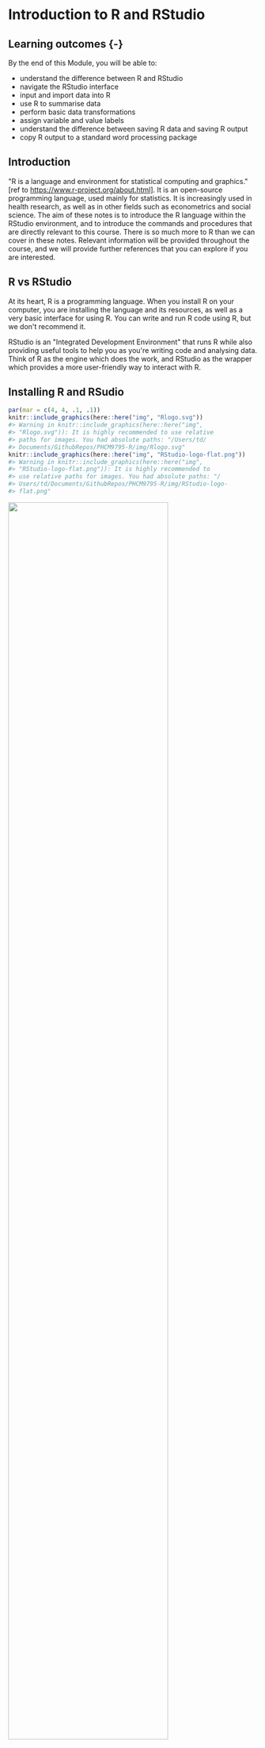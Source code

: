 # Introduction to R and RStudio

## Learning outcomes  {-}

By the end of this Module, you will be able to:

-   understand the difference between R and RStudio
-   navigate the RStudio interface
-   input and import data into R
-   use R to summarise data
-   perform basic data transformations
-   assign variable and value labels
-   understand the difference between saving R data and saving R output
-   copy R output to a standard word processing package

## Introduction

"R is a language and environment for statistical computing and graphics." [ref to https://www.r-project.org/about.html]. It is an open-source programming language, used mainly for statistics. It is increasingly used in health research, as well as in other fields such as econometrics and social science. The aim of these notes is to introduce the R language within the RStudio environment, and to introduce the commands and procedures that are directly relevant to this course. There is so much more to R than we can cover in these notes. Relevant information will be provided throughout the course, and we will provide further references that you can explore if you are interested.

## R vs RStudio

At its heart, R is a programming language. When you install R on your computer, you are installing the language and its resources, as well as a very basic interface for using R. You can write and run R code using R, but we don't recommend it.

RStudio is an "Integrated Development Environment" that runs R while also providing useful tools to help you as you're writing code and analysing data. Think of R as the engine which does the work, and RStudio as the wrapper which provides a more user-friendly way to interact with R.

## Installing R and RSudio


```r
par(mar = c(4, 4, .1, .1))
knitr::include_graphics(here::here("img", "Rlogo.svg"))
#> Warning in knitr::include_graphics(here::here("img",
#> "Rlogo.svg")): It is highly recommended to use relative
#> paths for images. You had absolute paths: "/Users/td/
#> Documents/GithubRepos/PHCM9795-R/img/Rlogo.svg"
knitr::include_graphics(here::here("img", "RStudio-logo-flat.png"))
#> Warning in knitr::include_graphics(here::here("img",
#> "RStudio-logo-flat.png")): It is highly recommended to
#> use relative paths for images. You had absolute paths: "/
#> Users/td/Documents/GithubRepos/PHCM9795-R/img/RStudio-logo-
#> flat.png"
```

<img src="/Users/td/Documents/GithubRepos/PHCM9795-R/img/Rlogo.svg" width="80%" /><img src="/Users/td/Documents/GithubRepos/PHCM9795-R/img/RStudio-logo-flat.png" width="80%" />

To install R on your computer:

1. Download the R installer:
    a. for Windows:
    b. for MacOS:
2. Install R by running the installer and following the installation instructions. Note, the default settings are fine.
3. Open the R program. You should see a screen as below:

**Note for macOS:** if you are running macOS 10.8 or later, you will need to install an additional application called XQuartz, which is available at https://www.xquartz.org/. Download the latest installer (XQuartz-2.8.1.dmg as of April 2022), and install it in the usual way.

At the end of the text you will find the ">" symbol which represents the command line. If you type `1 + 2` into the command line and then hit enter you should get:

`## [1] 3`

At this point, close R - we will not interact with R like this in the future.

To install RStudio on your computer:

1. Make sure you have already installed R, and verified that it is working.
2. Download the RStudio desktop installer at: https://www.rstudio.com/products/rstudio/download. Ensure that you select the RStudio Desktop (Free) installer in the first column.
3. Install RStudio by running the installer and following the installation instructions. Note, the default settings are fine.
4. Open RStudio, which will appear as below:

Locate the command line symbol ">" at the bottom of the left-hand panel. Type `1 + 2` into the command line and hit enter, and you will see:

`## [1] 3`

This confirms that RStudio is running correctly, and calling the R language to correctly calculate the sum between 1 and 2!

RStudio currently comprises three window panes, and we will discuss these later.

## A simple R analysis

In this very brief section, we will introduce R by calculating the average of six ages.

To begin, open a new R Script by choosing **File > New file > R Script **. A script (or a program) is a collection of commands that are sequentially processed by R. You can also type Ctrl+Shift+N in Windows, or Command+Shift+N in MacOS to open a new script in RStudio, or click the **New File** button at the top of the RStudio window.

You should now see four window panes, as below. In the top-left window, type the following (replacing my name with yours, and including today's date:


```r
# Author: Timothy Dobbins
# Date: 5 April 2022
# Purpose: My first R script

age <- c(20, 25, 23, 29, 21, 27)
summary(age)
```

To run your script, choose **Code > Run Region > Run All**. You will see your code appear in the bottom-right window, with the following output:


```r
> # Author: Timothy Dobbins
> # Date: 5 April 2022
> # Purpose: My first R script
> 
> age <- c(20, 25, 23, 29, 21, 27)

> summary(age)
   Min. 1st Qu.  Median    Mean 3rd Qu.    Max. 
  20.00   21.50   24.00   24.17   26.50   29.00 
```

We will explain the key parts of this script later, but for now, you have entered six ages and calculated the mean age (along with five other summary statistics).

## The RStudio environment

Now that we have seen a simple example of how to use R within RStudio, let's describe the RStudio environment. Let's assume that you have opened a new script editor, and you have four windows as below.

The **Script** window is where you will write and edit your R scripts. The R script can be saved by clicking on File -> Save As or by clicking on the symbol of a floppy disk at the top of the script. The file will have an extension of .R, for example name_of_script.R. Give it a meaningful title and remember to periodically save as you go.

In RStudio, the name of the script will be black when it has been saved, and will change to red if you have any unsaved changes.

The **Console** window, at the bottom right, contains the command line which is indicated with the symbol >. You can type commands here, but anything executed directly from the console is not saved and therefore is lost when the session ends (when you exit RStudio). You should always run your commands from a script file which you can save and use again later. When you run commands from a script, the output and any notes/errors are shown in the console. The Terminal and Jobs tabs will not be used in this course.

The **Environment** window at the top-right shows a list of objects that have been created during your session. When you close your RStudio session these objects will disappear. We will not use the History or Connections tabs in this course.

The bottom right corner contains some useful tabs, in particular the **Help** tab. When you are troubleshooting errors or learning how to use a function, the Help tab should be the first place you visit. Here you can search the help documents for all the packages you have installed. Whenever you create plots in R, these will be shown in the **Plots** tab. The **Packages** tab contains a list of installed packages and indicates which ones are currently in use (we will learn about packages later). Packages which are loaded, i.e. in use, are indicated with a tick. Some packages are in use by default when you begin a new session. You can access information about a package by clicking on its name. The **Files** tab provides a shortcut to access your files. The Viewer tab will not be used in this course.

## Some R basics

### Data types
- vectors
- data frames
- [matrix, list]

### Objects

Assigning

### Functions

### Packages

### Many ways to do one thing - embrace inconsistency

## Part 2: Obtaining basic descriptive statistics

In this exercise, we will analyse data to complete a descriptive table from a research study. The data come from a study in primary biliary cirrhosis, a condition of the liver, from @therneau_grambsch10, Modeling Survival Data: Extending the Cox Model. By the end of this exercise, we will have completed the following table.


```
#> ── Attaching packages ─────────────────── tidyverse 1.3.1 ──
#> ✓ ggplot2 3.3.5     ✓ purrr   0.3.4
#> ✓ tibble  3.1.6     ✓ dplyr   1.0.8
#> ✓ tidyr   1.2.0     ✓ stringr 1.4.0
#> ✓ readr   2.1.2     ✓ forcats 0.5.1
#> ── Conflicts ────────────────────── tidyverse_conflicts() ──
#> x dplyr::add_rownames() masks huxtable::add_rownames()
#> x dplyr::filter()       masks stats::filter()
#> x dplyr::lag()          masks stats::lag()
#> x ggplot2::theme_grey() masks huxtable::theme_grey()
```

<!--html_preserve--><table class="huxtable" style="border-collapse: collapse; border: 0px; margin-bottom: 2em; margin-top: 2em; width: 95%; margin-left: auto; margin-right: auto;  " id="tab:unnamed-chunk-3">
<caption style="caption-side: top; text-align: center;">(#tab:unnamed-chunk-3) Summary of 418 participants from the PBC study (Therneau and Grambsch, 2000)</caption><col><col><col><tr>
<th style="vertical-align: top; text-align: left; white-space: normal; border-style: solid solid solid solid; border-width: 0.4pt 0pt 0.4pt 0pt;    padding: 6pt 6pt 6pt 0pt; font-weight: bold;">Characteristic</th><th style="vertical-align: top; text-align: left; white-space: normal; border-style: solid solid solid solid; border-width: 0.4pt 0pt 0.4pt 0pt;    padding: 6pt 6pt 6pt 6pt; font-weight: bold;"> </th><th style="vertical-align: top; text-align: left; white-space: normal; border-style: solid solid solid solid; border-width: 0.4pt 0pt 0.4pt 0pt;    padding: 6pt 0pt 6pt 6pt; font-weight: bold;">Summary</th></tr>
<tr>
<td style="vertical-align: top; text-align: left; white-space: normal; border-style: solid solid solid solid; border-width: 0.4pt 0pt 0pt 0pt;    padding: 6pt 6pt 6pt 0pt; font-weight: normal;">Age (years)</td><td style="vertical-align: top; text-align: left; white-space: normal; border-style: solid solid solid solid; border-width: 0.4pt 0pt 0pt 0pt;    padding: 6pt 6pt 6pt 6pt; font-weight: normal;"></td><td style="vertical-align: top; text-align: left; white-space: normal; border-style: solid solid solid solid; border-width: 0.4pt 0pt 0pt 0pt;    padding: 6pt 0pt 6pt 6pt; font-weight: normal;">Mean (SD) or Median [IQR]</td></tr>
<tr>
<td rowspan="2" style="vertical-align: top; text-align: left; white-space: normal; padding: 6pt 6pt 6pt 0pt; font-weight: normal;">Sex</td><td style="vertical-align: top; text-align: left; white-space: normal; padding: 6pt 6pt 6pt 6pt; font-weight: normal;">Male</td><td style="vertical-align: top; text-align: left; white-space: normal; padding: 6pt 0pt 6pt 6pt; font-weight: normal;">n (%)</td></tr>
<tr>
<td style="vertical-align: top; text-align: left; white-space: normal; padding: 6pt 6pt 6pt 6pt; font-weight: normal;">Female</td><td style="vertical-align: top; text-align: left; white-space: normal; padding: 6pt 0pt 6pt 6pt; font-weight: normal;">n (%)</td></tr>
<tr>
<td style="vertical-align: top; text-align: left; white-space: normal; padding: 6pt 6pt 6pt 0pt; font-weight: normal;">AST* (U/ml)</td><td style="vertical-align: top; text-align: left; white-space: normal; padding: 6pt 6pt 6pt 6pt; font-weight: normal;"></td><td style="vertical-align: top; text-align: left; white-space: normal; padding: 6pt 0pt 6pt 6pt; font-weight: normal;">Mean (SD) or Median [IQR]</td></tr>
<tr>
<td style="vertical-align: top; text-align: left; white-space: normal; padding: 6pt 6pt 6pt 0pt; font-weight: normal;">Serum bilirubin</td><td style="vertical-align: top; text-align: left; white-space: normal; padding: 6pt 6pt 6pt 6pt; font-weight: normal;"></td><td style="vertical-align: top; text-align: left; white-space: normal; padding: 6pt 0pt 6pt 6pt; font-weight: normal;">Mean (SD) or Median [IQR]</td></tr>
<tr>
<td rowspan="4" style="vertical-align: top; text-align: left; white-space: normal; padding: 6pt 6pt 6pt 0pt; font-weight: normal;">Stage</td><td style="vertical-align: top; text-align: left; white-space: normal; padding: 6pt 6pt 6pt 6pt; font-weight: normal;">I</td><td style="vertical-align: top; text-align: left; white-space: normal; padding: 6pt 0pt 6pt 6pt; font-weight: normal;">n (%)</td></tr>
<tr>
<td style="vertical-align: top; text-align: left; white-space: normal; padding: 6pt 6pt 6pt 6pt; font-weight: normal;">II</td><td style="vertical-align: top; text-align: left; white-space: normal; padding: 6pt 0pt 6pt 6pt; font-weight: normal;">n (%)</td></tr>
<tr>
<td style="vertical-align: top; text-align: left; white-space: normal; padding: 6pt 6pt 6pt 6pt; font-weight: normal;">III</td><td style="vertical-align: top; text-align: left; white-space: normal; padding: 6pt 0pt 6pt 6pt; font-weight: normal;">n (%)</td></tr>
<tr>
<td style="vertical-align: top; text-align: left; white-space: normal; padding: 6pt 6pt 6pt 6pt; font-weight: normal;">IIIV</td><td style="vertical-align: top; text-align: left; white-space: normal; padding: 6pt 0pt 6pt 6pt; font-weight: normal;">n (%)</td></tr>
<tr>
<td rowspan="3" style="vertical-align: top; text-align: left; white-space: normal; border-style: solid solid solid solid; border-width: 0pt 0pt 0.8pt 0pt;    padding: 6pt 6pt 6pt 0pt; font-weight: normal;">Vital status at study end</td><td style="vertical-align: top; text-align: left; white-space: normal; padding: 6pt 6pt 6pt 6pt; font-weight: normal;">Alive: no transplant</td><td style="vertical-align: top; text-align: left; white-space: normal; padding: 6pt 0pt 6pt 6pt; font-weight: normal;">n (%)</td></tr>
<tr>
<td style="vertical-align: top; text-align: left; white-space: normal; padding: 6pt 6pt 6pt 6pt; font-weight: normal;">Alive: transplant</td><td style="vertical-align: top; text-align: left; white-space: normal; padding: 6pt 0pt 6pt 6pt; font-weight: normal;">n (%)</td></tr>
<tr>
<td style="vertical-align: top; text-align: left; white-space: normal; border-style: solid solid solid solid; border-width: 0pt 0pt 0.8pt 0pt;    padding: 6pt 6pt 6pt 6pt; font-weight: normal;">Deceased</td><td style="vertical-align: top; text-align: left; white-space: normal; border-style: solid solid solid solid; border-width: 0pt 0pt 0.8pt 0pt;    padding: 6pt 0pt 6pt 6pt; font-weight: normal;">n (%)</td></tr>
<tr>
<td colspan="3" style="vertical-align: top; text-align: left; white-space: normal; border-style: solid solid solid solid; border-width: 0.8pt 0pt 0pt 0pt;    padding: 6pt 6pt 6pt 6pt; font-weight: normal;">* asparate aminotransferase</td></tr>
</table>
<!--/html_preserve-->
This table is available in Table1.docx, saved on Moodle.

### Opening a data file

Typing data directly into R is not common; we usually open data that have been saved as a Stata data file, or import data that have been entered into another package. Here, we will open a dataset that has been stored as a Stata data file (which has the .dta suffix).

Step 1: Locate the data set called pbc.dta on Moodle. Click the file to download it, and then save it in a folder you will be able to locate later - for example, your OneDrive folder. The description of this dataset (i.e. the metadata) have been saved as a plain text file: pbc_info.txt

Step 2: In Stata, choose File ▶︎ Open. Browse to where you stored the dataset and click Open.

Step 3: You may get an error: "Data in memory have changed". This means that you have not saved a copy of your current data, and by importing a new dataset, your changes will be lost. As Stata can only open one set of data at a time, you can choose to: Save your current data, Don't Save your current data, or Cancel. We don't need to save the data from our simple analysis (the six ages), so we can choose Don't Save.

After opening the data successfully, there will be 418 rows of data, and 20 variables. Examine the pbc_info.txt file for a description of each variable.


```r
library(haven)
library(labelled)
library(skimr)

pbc <- read_dta("data/examples/pbc.dta") %>% 
  unlabelled()

skim(pbc)
```


Table: (\#tab:unnamed-chunk-4)Data summary

|                         |     |
|:------------------------|:----|
|Name                     |pbc  |
|Number of rows           |418  |
|Number of columns        |20   |
|_______________________  |     |
|Column type frequency:   |     |
|numeric                  |20   |
|________________________ |     |
|Group variables          |None |


**Variable type: numeric**

|skim_variable | n_missing| complete_rate|    mean|      sd|     p0|     p25|     p50|     p75|     p100|hist  |
|:-------------|---------:|-------------:|-------:|-------:|------:|-------:|-------:|-------:|--------:|:-----|
|id            |         0|          1.00|  209.50|  120.81|   1.00|  105.25|  209.50|  313.75|   418.00|▇▇▇▇▇ |
|time          |         0|          1.00| 1917.78| 1104.67|  41.00| 1092.75| 1730.00| 2613.50|  4795.00|▅▇▆▃▂ |
|status        |         0|          1.00|    0.83|    0.96|   0.00|    0.00|    0.00|    2.00|     2.00|▇▁▁▁▆ |
|trt           |       106|          0.75|    1.49|    0.50|   1.00|    1.00|    1.00|    2.00|     2.00|▇▁▁▁▇ |
|age           |         0|          1.00|   50.74|   10.45|  26.28|   42.83|   51.00|   58.24|    78.44|▂▆▇▅▁ |
|sex           |         0|          1.00|    1.89|    0.31|   1.00|    2.00|    2.00|    2.00|     2.00|▁▁▁▁▇ |
|ascites       |       106|          0.75|    0.08|    0.27|   0.00|    0.00|    0.00|    0.00|     1.00|▇▁▁▁▁ |
|hepato        |       106|          0.75|    0.51|    0.50|   0.00|    0.00|    1.00|    1.00|     1.00|▇▁▁▁▇ |
|spiders       |       106|          0.75|    0.29|    0.45|   0.00|    0.00|    0.00|    1.00|     1.00|▇▁▁▁▃ |
|edema         |         0|          1.00|    0.10|    0.25|   0.00|    0.00|    0.00|    0.00|     1.00|▇▁▁▁▁ |
|bili          |         0|          1.00|    3.22|    4.41|   0.30|    0.80|    1.40|    3.40|    28.00|▇▁▁▁▁ |
|chol          |       134|          0.68|  369.51|  231.94| 120.00|  249.50|  309.50|  400.00|  1775.00|▇▁▁▁▁ |
|albumin       |         0|          1.00|    3.50|    0.42|   1.96|    3.24|    3.53|    3.77|     4.64|▁▂▇▇▁ |
|copper        |       108|          0.74|   97.65|   85.61|   4.00|   41.25|   73.00|  123.00|   588.00|▇▂▁▁▁ |
|alkphos       |       106|          0.75| 1982.66| 2140.39| 289.00|  871.50| 1259.00| 1980.00| 13862.40|▇▁▁▁▁ |
|ast           |       106|          0.75|  122.56|   56.70|  26.35|   80.60|  114.70|  151.90|   457.25|▇▇▁▁▁ |
|trig          |       136|          0.67|  124.70|   65.15|  33.00|   84.25|  108.00|  151.00|   598.00|▇▂▁▁▁ |
|platelet      |        11|          0.97|  257.02|   98.33|  62.00|  188.50|  251.00|  318.00|   721.00|▅▇▃▁▁ |
|protime       |         2|          1.00|   10.73|    1.02|   9.00|   10.00|   10.60|   11.10|    18.00|▇▅▁▁▁ |
|stage         |         6|          0.99|    3.02|    0.88|   1.00|    2.00|    3.00|    4.00|     4.00|▁▅▁▇▇ |


### Summarising continuous variables

One of the most flexible functions for summarising continuous variables is the `descriptives` function from the `jmv` package. The function is specified as `descriptives(data=, vars=)` where:

- `data` specifies the dataframe to be analysed
- `vars` specifies the variable(s) of interest, with multiple variables combined using the `c()` function

We can summarise the three continuous variables in the pbc data: age, AST and serum bilirubin, as shown below.


```r
library(jmv)

descriptives(data=pbc, vars=c(age, ast, bili))
#> 
#>  DESCRIPTIVES
#> 
#>  Descriptives                                                
#>  ─────────────────────────────────────────────────────────── 
#>                          age         ast         bili        
#>  ─────────────────────────────────────────────────────────── 
#>    N                          418         312          418   
#>    Missing                      0         106            0   
#>    Mean                  50.74155    122.5563     3.220813   
#>    Median                51.00068    114.7000     1.400000   
#>    Standard deviation    10.44721    56.69952     4.407506   
#>    Minimum               26.27789    26.35000    0.3000000   
#>    Maximum               78.43943    457.2500     28.00000   
#>  ───────────────────────────────────────────────────────────
```

By default, the `descriptives` function presents the mean, median, standard deviation, minimum and maximum. We can request additional statistics, such as the quartiles [ADD MORE HERE]:


```r
descriptives(data=pbc, vars=c(age, ast, bili), pc=TRUE)
#> 
#>  DESCRIPTIVES
#> 
#>  Descriptives                                                
#>  ─────────────────────────────────────────────────────────── 
#>                          age         ast         bili        
#>  ─────────────────────────────────────────────────────────── 
#>    N                          418         312          418   
#>    Missing                      0         106            0   
#>    Mean                  50.74155    122.5563     3.220813   
#>    Median                51.00068    114.7000     1.400000   
#>    Standard deviation    10.44721    56.69952     4.407506   
#>    Minimum               26.27789    26.35000    0.3000000   
#>    Maximum               78.43943    457.2500     28.00000   
#>    25th percentile       42.83231    80.60000    0.8000000   
#>    50th percentile       51.00068    114.7000     1.400000   
#>    75th percentile       58.24093    151.9000     3.400000   
#>  ───────────────────────────────────────────────────────────
```

### Producing a histogram

We can use the `hist` function to produce a histogram, specifying the dataframe to use and the variable to be plotted as `dataframe$variable`:


```r
hist(pbc$age)
```

<img src="01-IntroToR_files/figure-html/unnamed-chunk-7-1.png" width="672" />

The histogram function does a remakarbly good job of choosing cutpoints and binwidths, and these rarely need to be changed. However, the labelling of the histogram should be improved by using `xlab=` and `main=` to assign labels for the x-axis and overall title respectively:


```r
hist(pbc$age, xlab="Age (years)", main="Histogram of participant age from pbc study data")
```

<img src="01-IntroToR_files/figure-html/unnamed-chunk-8-1.png" width="672" />

### Producing a boxplot

The `boxplot` function is used to produce boxplots, again specifying the dataframe to use and the variable to be plotted as `dataframe$variable`. Labels can be applied in the same way as the histogram:


```r
boxplot(pbc$age, xlab="Age (years)", main="Boxplot of participant age from pbc study data")
```

<img src="01-IntroToR_files/figure-html/unnamed-chunk-9-1.png" width="672" />

### Producing a one-way frequency table

We have three categorical variables to summarise in Table 1: sex, stage and vital status. These variables are best summarised using one-way frequency tables.


```r
library(summarytools)
#> 
#> Attaching package: 'summarytools'
#> The following object is masked from 'package:tibble':
#> 
#>     view
#> The following objects are masked from 'package:huxtable':
#> 
#>     label, label<-

freq(pbc$sex)
#> Frequencies  
#> pbc$sex  
#> Type: Numeric  
#> 
#>               Freq   % Valid   % Valid Cum.   % Total   % Total Cum.
#> ----------- ------ --------- -------------- --------- --------------
#>           1     44     10.53          10.53     10.53          10.53
#>           2    374     89.47         100.00     89.47         100.00
#>        <NA>      0                               0.00         100.00
#>       Total    418    100.00         100.00    100.00         100.00
```

## Defning categorical variables as factors

You will notice that the table above, in its current form, is uninterpretable as the 1 and 2 categories are not labelled. In this course, all variables including categorical variables tend to be numerically coded. To define a categorical variable as such in R, we define it as a **factor** using the `factor` function:

`factor(variable=, levels=, labels=)`

We specify:

- `levels`: the values the categorical variable uses can take
- `labels`: the labels corresponding to each of the levels (*entered in the same order as the levels*)

To define our variable sex as a factor, we use:


```r
pbc$sex <- factor(pbc$sex, levels=c(1, 2), labels=c("Male", "Female"))
```

We can confirm the coding by re-running a frequency table:


```r
freq(pbc$sex)
#> Frequencies  
#> pbc$sex  
#> Type: Factor  
#> 
#>                Freq   % Valid   % Valid Cum.   % Total   % Total Cum.
#> ------------ ------ --------- -------------- --------- --------------
#>         Male     44     10.53          10.53     10.53          10.53
#>       Female    374     89.47         100.00     89.47         100.00
#>         <NA>      0                               0.00         100.00
#>        Total    418    100.00         100.00    100.00         100.00
```

Task: define Stage and Vital Status as factors, and produce one-way frequency tables.

Saving data from Stata

Now that you have made some changes to the pbc data, it is good practice to save the dataset. Stata uses its own file format to save data. Data saved from Stata will end with the .dta suffix, and will contain useful information such as variable labels, value labels. However, data saved by Stata will only be able to be opened by Stata - you will not easily be able to share your data with colleagues who do not have Stata. To save a Stata dataset, choose File ▶︎ Save.

Copying output from Stata

It is important to note that saving data in Stata will not save your output. Stata data and output are completely separate to one another. The easiest way to retain the output of your analyses is to copy the output into a word processor package (e.g. Microsoft Word) before closing Stata. Once Stata is closed, all the output (that is, all your hard work!) is lost.

To copy output from Stata, you can select the output and choose Edit \> Copy. This will copy the output as plain text for pasting into a Word document. As this is a table, you can also Copy table or Copy table as HTML. For this course, we recommend that you Copy table as HTML for pasting into Word. Whichever way you do it, you will need to make sure you reformat the table and relabel your header row and column properly for your assignments as described in Module 1. Alternatively, you can copy with the Copy table option for pasting into an Excel worksheet and reformat your table in Excel before pasting into Word.

Copying output from Stata can get a little complicated to explain. We have included a video on Moodle to summarise the different ways output can be copied.

Task: complete Table 1 using the output generated in this exercise. You should decide on whether to present continuous variables by their means or medians, and present the most appropriate measure of spread. Include footnotes to indicate if any variables contain missing observations.

## Part 3: Creating other types of graphs {-}

### Bar graphs

Here we will create the bar chart shown in Figure 1.1 using the `pbc.dta` dataset. The x-axis of this graph will be the stage of disease, and the y-axis will show the number of participants in each category.

#### Simple bar graph
For most of our bar graphs, we will be plotting frequencies, so we choose **Graph of frequencies within categories**


```r
# Convert stage into a factpr
pbc$stage <- factor(pbc$stage, levels=c(1,2,3,4), labels=c("Stage 1", "Stage 2", "Stage 3", "Stage 4"))

plot(pbc$stage, main="Bar graph of stage of disease from PBC study", ylab="Number of participants")
```

<img src="01-IntroToR_files/figure-html/unnamed-chunk-13-1.png" width="672" />

### Clustered bar graph

To create a clustered bar chart as shown in Figure 1.2:


```r
counts <- table(pbc$sex, pbc$stage)
barplot(counts, main="Bar graph of stage of disease by sex from PBC study",
        legend = rownames(counts), beside=TRUE, args.legend = list(x = "topleft"))
```

<img src="01-IntroToR_files/figure-html/unnamed-chunk-14-1.png" width="672" />


### Stacked bar graph
To create a stacked bar chart shown in Figure 1.4, bring up the **Bar chart** dialog box, go to the **Options** tab and tick **Stack bars on y variables**.


```r
barplot(counts, main="Bar graph of stage of disease by sex from PBC study",
        legend = rownames(counts), beside=FALSE, args.legend = list(x = "topleft"))
```

<img src="01-IntroToR_files/figure-html/unnamed-chunk-15-1.png" width="672" />

### Stacked bar graph of relative frequencies

If one wants to compare the sex distribution across the stage categories, it would be convenient if all the bars have the same height (100%). To generate such a bar chart in Stata, tick **Base bar heights on percentages** in the **Options** tab of the **Bar charts** dialog box. Change the y-axis title in the **Y axis** tab to `Percentage of students in each age group`.


```r
percent <- prop.table(counts, margin=2)*100
percent
#>         
#>            Stage 1   Stage 2   Stage 3   Stage 4
#>   Male   14.285714  8.695652 10.322581 11.805556
#>   Female 85.714286 91.304348 89.677419 88.194444

barplot(percent, main="Relative frequency of sex within stage of disease from PBC study",
        legend = rownames(counts), beside=FALSE, args.legend = list(x = "topright"))
```

<img src="01-IntroToR_files/figure-html/unnamed-chunk-16-1.png" width="672" />


### Creating line graphs
To demonstrate the graphing of aggregate data with Stata, we use the data on new cases and deaths from prostate cancer in males in NSW. This data has been entered into Stata as `Example_1.2.dta`.


```r
cancer <- read_stata("data/examples/Example_1.2.dta")
skim(cancer)
```


Table: (\#tab:unnamed-chunk-17)Data summary

|                         |       |
|:------------------------|:------|
|Name                     |cancer |
|Number of rows           |20     |
|Number of columns        |5      |
|_______________________  |       |
|Column type frequency:   |       |
|numeric                  |5      |
|________________________ |       |
|Group variables          |None   |


**Variable type: numeric**

|skim_variable | n_missing| complete_rate|    mean|      sd|     p0|     p25|     p50|     p75|   p100|hist  |
|:-------------|---------:|-------------:|-------:|-------:|------:|-------:|-------:|-------:|------:|:-----|
|year          |         0|             1| 1996.50|    5.92| 1987.0| 1991.75| 1996.50| 2001.25| 2006.0|▇▇▇▇▇ |
|ncases        |         0|             1| 3719.35| 1338.61| 1567.0| 2804.50| 3789.50| 4402.75| 6158.0|▅▁▇▂▂ |
|ndeaths       |         0|             1|  854.95|  105.60|  645.0|  788.25|  868.00|  921.00| 1044.0|▂▅▇▇▃ |
|rcases        |         0|             1|  135.44|   31.34|   81.8|  121.92|  131.30|  164.20|  186.9|▃▁▇▂▅ |
|rdeaths       |         0|             1|   37.09|    3.82|   31.1|   34.67|   36.55|   40.38|   43.8|▆▇▅▇▅ |

```r

plot(cancer$year, cancer$rcases, type="l", col = "red", xlab = "Year", ylab = "Age-standardised rate (per 100,000)")
```

<img src="01-IntroToR_files/figure-html/unnamed-chunk-17-1.png" width="672" />

```r

# Change scale
plot(cancer$year, cancer$rcases, type="l", col = "red", xlab = "Year", ylab = "Age-standardised rate (per 100,000)", ylim=c(0,200))

# Add a second line
lines(cancer$year, cancer$rdeaths, col = "blue", type = "l", lty = 2)

# Add a legend to the plot
legend("topleft", legend=c("Incidence", "Deaths"),
       col=c("red", "blue"), lty = 1:2)
```

<img src="01-IntroToR_files/figure-html/unnamed-chunk-17-2.png" width="672" />


### Line graph
